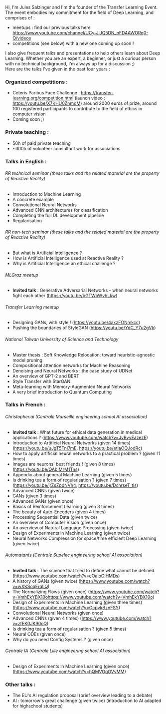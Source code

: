 Hi, I'm Jules Salzinger and I'm the founder of the Transfer Learning Event. The event embodies my commitment for the field of Deep Learning, and comprises of :
- meetups : find our previous talks here https://www.youtube.com/channel/UCy-JlJQ5DN_nFD4AWORq0-Q/videos
- competitions (see below) with a new one coming up soon !

I also give frequent talks and presentations to help others learn about Deep Learning. Whether you are an expert, a beginner, or just a curious person with no technical background, I'm always up for a discussion ;)  
Here are the talks I've given in the past four years :

### Organized competitions :
- Ceteris Paribus Face Challenge :  https://transfer-learning.org/competition.html (launch video : https://youtu.be/X7KHU0ZnmdM)
  around 2000 euros of prize, around 100 registered participants to contribute to the field of ethics in computer vision
- Coming soon ;)

### Private teaching :
- 50h of paid private teaching
- ~300h of volunteer consultant work for associations

### Talks in English :
###### RR technical seminar (these talks and the related material are the property of Reactive Reality)
- Introduction to Machine Learning
- A concrete example
- Convolutional Neural Networks
- Advanced CNN architectures for classification
- Completing the full DL development pipeline
- Regularisation

###### RR non-tech seminar (these talks and the related material are the property of Reactive Reality)
- But what is Artificial Intelligence ?
- How is Artificial Intelligence used at Reactive Reality ?
- Why is Artificial Intelligence an ethical challenge ?

###### MLGraz meetup
- **Invited talk** : Generative Adversarial Networks - when neural networks fight each other (https://youtu.be/bGTWbWvhLkw)

###### Transfer Learning meetup
- Designing GANs, with style ! (https://youtu.be/4axzFONmkcc)
- Pushing the boundaries of StyleGAN (https://youtu.be/YdC_Y7u2gVk)

###### National Taiwan University of Science and Technology
- Master thesis : Soft Knowledge Relocation: toward heuristic-agnostic model pruning
- Compositional attention networks for Machine Reasoning
- Denoising and Neural Networks : the case study of UDNet
- An overview of GPT-2 and BERT
- Style Transfer with StarGAN
- Meta-learning with Memory-Augmented Neural Networks
- A very brief introduction to Quantum Computing

### Talks in French :
###### Christopher.ai (Centrale Marseille engineering school AI association)
- **Invited talk** : What future for ethical data generation in medical applications ? (https://www.youtube.com/watch?v=JvByvEazezE)
- Introduction to Artificial Neural Networks (given 14 times) (https://youtu.be/uJgT5TnI7mE, https://youtu.be/etlaOQJodRc)
- How to apply artificial neural networks to a practical problem ? (given 11 times)
- Images are neurons' best friends ! (given 8 times) (https://youtu.be/QAbIMrM1Tns)
- Appendix about general Machine Learning (given 5 times)
- Is drinking tea a form of regularisation ? (given 7 times) (https://youtu.be/jrZsZpdNVh4, https://youtu.be/DcnrseT_tls)
- Advanced CNNs (given twice)
- GANs (given 3 times)
- Advanced GANs (given once)
- Basics of Reinforcement Learning (given 3 times)
- The beauty of Auto-Encoders (given 4 times)
- Processing Sequential Data (given twice)
- An overview of Computer Vision (given once)
- An overview of Natural Language Processing (given twice)
- Design of Experiments in Machine Learning (given twice)
- Neural Networks Compression for space/time efficient Deep Learning (given twice)

###### Automatants (Centrale Supélec engineering school AI association)
- **Invited talk** : The science that tried to define what cannot be defined. (https://www.youtube.com/watch?v=eOaloGIHMDs)
- A history of GANs (given twice) (https://www.youtube.com/watch?v=wXKSoqErqLQ)
- The Normalizing Flows (given once) (https://www.youtube.com/watch?v=VmhEkYBX10ohttps://www.youtube.com/watch?v=VmhEkYBX10o)
- Design of Experiments in Machine Learning (given three times) (https://www.youtube.com/watch?v=OcpvkBznFSY)
- Convolutional Neural Networks (given once)
- Advanced CNNs (given 4 times) (https://www.youtube.com/watch?v=zfEK0JK90cQ)
- Is drinking tea a form of regularisation ? (given 5 times)
- Neural ODEs (given once)
- Why do you need Config Systems ? (given once)

###### Centrale IA (Centrale Lille engineering school AI association)
- Design of Experiments in Machine Learning (given once) (https://www.youtube.com/watch?v=hQMVOqOVvMM)

### Other talks :
- The EU's AI regulation proposal (brief overview leading to a debate)
- AI : tomorrow's great challenge (given twice) (introduction to AI adapted for highschool students)
